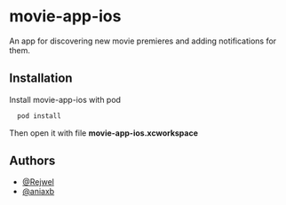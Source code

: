 # movie-app-ios

An app for discovering new movie premieres and adding notifications for them.


## Installation

Install movie-app-ios with pod

```bash
  pod install
```

Then open it with file **movie-app-ios.xcworkspace**
## Authors

- [@Rejwel](https://github.com/Rejwel)
- [@aniaxb](https://github.com/aniaxb)

